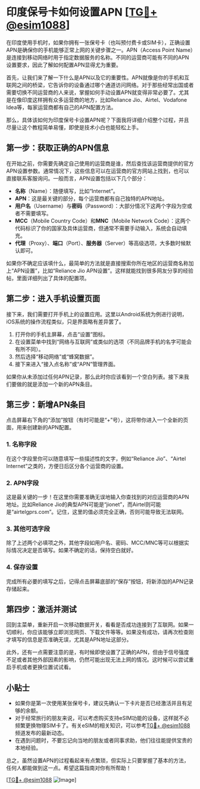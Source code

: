# 印度保号卡如何设置APN [[TG💪+ @esim1088](https://t.me/s/esim1088)]

在印度使用手机时，如果你拥有一张保号卡（也叫预付费卡或SIM卡），正确设置APN是确保你的手机能够正常上网的关键步骤之一。APN（Access Point Name）是连接到移动网络时用于指定数据服务的名称。不同的运营商可能有不同的APN设置要求，因此了解如何配置APN显得尤为重要。

首先，让我们来了解一下什么是APN以及它的重要性。APN就像是你的手机和互联网之间的桥梁，它告诉你的设备通过哪个通道访问网络。对于那些经常出国或者需要切换不同运营商的人来说，掌握如何手动设置APN就变得非常必要了。尤其是在像印度这样拥有众多运营商的地方，比如Reliance Jio、Airtel、Vodafone Idea等，每家运营商都有自己的APN配置方法。

那么，具体该如何为印度保号卡设置APN呢？下面我将详细介绍整个过程，并且尽量让这个教程简单易懂，即使是技术小白也能轻松上手。

## 第一步：获取正确的APN信息

在开始之前，你需要先确定自己使用的运营商是谁，然后查找该运营商提供的官方APN设置参数。通常情况下，这些信息可以在运营商的官方网站上找到，也可以直接联系客服询问。一般而言，APN设置包括以下几个部分：

- **名称**（Name）：随便填写，比如“Internet”。
- **APN**：这是最关键的部分，每个运营商都有自己独特的APN地址。
- **用户名**（Username）与**密码**（Password）：大部分情况下这两个字段为空或者不需要填写。
- **MCC**（Mobile Country Code）和**MNC**（Mobile Network Code）：这两个代码标识了你的国家及具体运营商，但通常不需要手动输入，系统会自动填充。
- **代理**（Proxy）、**端口**（Port）、**服务器**（Server）等高级选项，大多数时候默认即可。

如果你不确定应该填什么，最简单的方法就是直接搜索你所在地区的运营商名称加上“APN设置”，比如“Reliance Jio APN设置”。这样就能找到很多网友分享的经验帖，里面详细列出了具体的配置项。

## 第二步：进入手机设置页面

接下来，我们需要打开手机上的设置应用。这里以Android系统为例进行说明，iOS系统的操作流程类似，只是界面略有差异罢了。

1. 打开你的手机主屏幕，点击“设置”图标。
2. 在设置菜单中找到“网络与互联网”或类似的选项（不同品牌手机的名字可能会有所不同）。
3. 然后选择“移动网络”或“蜂窝数据”。
4. 接下来进入“接入点名称”或“APN”管理界面。

如果你从未添加过任何APN记录，那么此时你应该看到一个空白列表。接下来我们要做的就是添加一个新的APN条目。

## 第三步：新增APN条目

点击屏幕右下角的“添加”按钮（有时可能是“+”号），这将带你进入一个全新的页面，用来创建新的APN配置。

### 1. 名称字段
在这个字段里你可以随意填写一些描述性的文字，例如“Reliance Jio”、“Airtel Internet”之类的，方便日后区分各个运营商的设置。

### 2. APN字段
这是最关键的一步！在这里你需要准确无误地输入你查找到的对应运营商的APN地址。比如Reliance Jio的典型APN可能是“jionet”，而Airtel则可能是“airtelgprs.com”。记住，这里的值必须完全正确，否则可能导致无法联网。

### 3. 其他可选字段
除了上述两个必填项之外，其他字段如用户名、密码、MCC/MNC等可以根据实际情况决定是否填写。如果不确定的话，保持空白就好。

### 4. 保存设置
完成所有必要的填写之后，记得点击屏幕底部的“保存”按钮，将新添加的APN记录存储起来。

## 第四步：激活并测试

回到主菜单，重新开启一次移动数据开关，看看是否成功连接到了互联网。如果一切顺利，你应该能够立即浏览网页、下载文件等等。如果没有成功，请再次检查刚才填写的信息是否准确无误，尤其是APN地址这部分。

此外，还有一点需要注意的是，有时候即使设置了正确的APN，但由于信号强度不足或者其他外部因素的影响，仍然可能出现无法上网的情况。这时候可以尝试重启手机或者更换位置试试看。

## 小贴士

- 如果你是第一次使用某张保号卡，建议先确认一下卡片是否已经激活并且有足够的余额。
- 对于经常旅行的朋友来说，可以考虑购买支持eSIM功能的设备，这样就不必频繁更换物理SIM卡了。有关eSIM的相关知识，可以参考[TG💪+ @esim1088](https://t.me/s/esim1088)频道发布的最新动态。
- 在遇到问题时，不要忘记向当地的朋友或者同事求助，他们往往能提供宝贵的本地经验。

总之，虽然设置APN的过程看起来有点繁琐，但实际上只要掌握了基本的方法，任何人都能做到这一点。希望这篇指南对你有所帮助！

[[TG💪+ @esim1088](https://t.me/s/esim1088) ![Image](https://i.postimg.cc/4NQfJmqS/Snipaste-2025-05-13-00-14-12.png)]